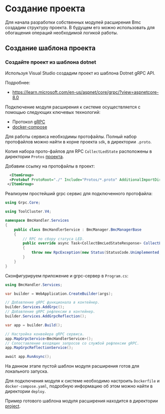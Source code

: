 # Создание проекта

Для начала разработки собственных модулей расширения Bmc создадим структуру проекта. В будущем его можно использовать для обогащения операций необходимой логикой работы.

## Создание шаблона проекта

### Создайте проект из шаблона dotnet

Используя Visual Studio создадим проект из шаблона Dotnet gRPC API.

Подробнее:

* <https://learn.microsoft.com/en-us/aspnet/core/grpc/?view=aspnetcore-8.0>

Подключение модуля расширения к системе осуществляется с помощью следующих ключевых технологий:

* Протокол [gRPC](https://grpc.io/docs/what-is-grpc/introduction/)
* [docker-compose](https://docs.docker.com/compose/)

Для работы сервиса необходимы протофайлы. Полный набор протофайлов можно найти в корне проекта `sdk`, в директории `.proto`.

Копия набора прото-файлов для RPC `CollectLedState` расположены в директории `Protos` [проекта](./project/).

Добавим ссылку на протофайлы в проект:

```xml
  <ItemGroup>
  <Protobuf ProtoRoot="./" Include="Protos/*.proto" AdditionalImportDirs="Protos/" OutputDir="$(IntermediateOutputPath)/%(RecursiveDir)" />
 </ItemGroup>
```

Реализуем простейший grpc сервис для подключенного протофайла:

```csharp
using Grpc.Core;

using ToolCluster.V4;

namespace BmcHandler.Services
{
    public class BmcHandlerService : BmcManager.BmcManagerBase
    {
        // RPC по сбору статуса LED.
        public override async Task<CollectBmcLedStateResponse> CollectLedState(CollectBmcLedStateRequest request, ServerCallContext context)
        {
            throw new RpcException(new Status(StatusCode.Unimplemented, ""));
        }
    }
}
```

Сконфигурируем приложение и grpc-сервер в `Program.cs`:

```csharp
using BmcHandler.Services;

var builder = WebApplication.CreateBuilder(args);

// Добавление gRPC функционала в контейнер.
builder.Services.AddGrpc();
// Добавление gRPC рефлексии в контейнер.
builder.Services.AddGrpcReflection();

var app = builder.Build();

// Настройка конвейера gRPC сервиса.
app.MapGrpcService<BmcHandlerService>();
// Сопоставление входящих запросов со службой рефлексии gRPC.
app.MapGrpcReflectionService();

await app.RunAsync();
```

На данном этапе пустой шаблон модуля расширения готов для локального запуска.

Для подключения модуля к системе необходимо настроить `Dockerfile` и `docker-compose.yaml`, подробную информацию об этом можно найти в директории `deploy`.

Пример готового шаблона модуля расширения находится в директории [project](./project).
